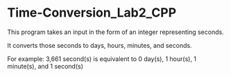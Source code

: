 # Time-Conversion_Lab2_CPP


This program takes an input in the form of an integer representing seconds.

It converts those seconds to days, hours, minutes, and seconds.

For example: 3,661 second(s) is equivalent to 0 day(s), 1 hour(s), 1 minute(s), and 1 second(s)
